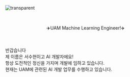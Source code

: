 ![transparent](https://capsule-render.vercel.app/api?type=transparent&fontColor=703ee5&text=Soohyoen's%20GitHub%20&height=150&fontSize=60&desc=Welcome!&descAlignY=75&descAlign=60)

<br>

<p align = "center">
✈️UAM Machine Learning Engineer!✈️
</p> 

<br>

<p aling= "center">
반갑습니다<br>
제 이름은 서수현이고 AI 개발자에요!<br>
항상 도전적인 정신을 가지며 개발에 임하고 있습니다.<br>
현재는 UAM에 관련된 AI 개발 업무를 수행하고 있습니다.  
</p>
